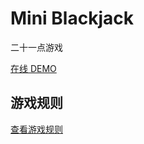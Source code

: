 # Mini Blackjack

二十一点游戏

[在线 DEMO](https://ymnns.github.io/mini-blackjack/)

## 游戏规则

[查看游戏规则](rules.md)
